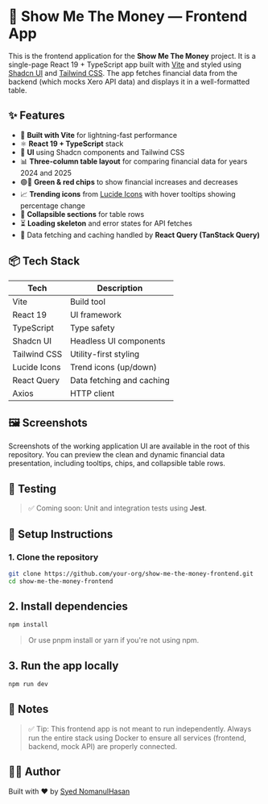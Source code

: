 # 🧾 Show Me The Money — Frontend App

This is the frontend application for the **Show Me The Money** project. It is a single-page React 19 + TypeScript app built with [Vite](https://vitejs.dev/) and styled using [Shadcn UI](https://ui.shadcn.com/) and [Tailwind CSS](https://tailwindcss.com/). The app fetches financial data from the backend (which mocks Xero API data) and displays it in a well-formatted table.

## ✨ Features

- 🚀 **Built with Vite** for lightning-fast performance
- ⚛️ **React 19 + TypeScript** stack
- 🎨 **UI** using Shadcn components and Tailwind CSS
- 📊 **Three-column table layout** for comparing financial data for years 2024 and 2025
- 🟢🔴 **Green & red chips** to show financial increases and decreases
- 📈 **Trending icons** from [Lucide Icons](https://lucide.dev/icons/) with hover tooltips showing percentage change
- 🔄 **Collapsible sections** for table rows
- ⏳ **Loading skeleton** and error states for API fetches
- 🔁 Data fetching and caching handled by **React Query (TanStack Query)**

## 📦 Tech Stack

| Tech         | Description               |
| ------------ | ------------------------- |
| Vite         | Build tool                |
| React 19     | UI framework              |
| TypeScript   | Type safety               |
| Shadcn UI    | Headless UI components    |
| Tailwind CSS | Utility-first styling     |
| Lucide Icons | Trend icons (up/down)     |
| React Query  | Data fetching and caching |
| Axios        | HTTP client               |

## 🖼️ Screenshots

Screenshots of the working application UI are available in the root of this repository. You can preview the clean and dynamic financial data presentation, including tooltips, chips, and collapsible table rows.

## 🧪 Testing

> ✅ Coming soon: Unit and integration tests using **Jest**.

## 📜 Setup Instructions

### 1. Clone the repository

```bash
git clone https://github.com/your-org/show-me-the-money-frontend.git
cd show-me-the-money-frontend
```

## 2. Install dependencies

```bash
npm install
```

> Or use pnpm install or yarn if you're not using npm.

## 3. Run the app locally

```bash
npm run dev
```

## 📝 Notes

> ✅ Tip: This frontend app is not meant to run independently.
> Always run the entire stack using Docker to ensure all services (frontend, backend, mock API) are properly connected.

## 🧑‍💻 Author

Built with ❤️ by [Syed NomanulHasan](https://nomaanulhasan.com)
